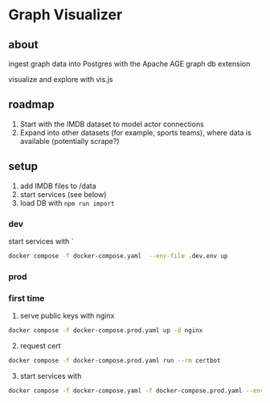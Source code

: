 # Graph Visualizer

## about
ingest graph data into Postgres with the Apache AGE graph db extension

visualize and explore with vis.js

## roadmap 
1. Start with the IMDB dataset to model actor connections
2. Expand into other datasets (for example, sports teams), where data is available (potentially scrape?)

## setup
1. add IMDB files to /data
2. start services (see below)
3. load DB with `npm run import`

### dev
start services with `
```bash
docker compose -f docker-compose.yaml  --env-file .dev.env up
```

### prod

### first time
1. serve public keys with nginx
```bash
docker compose -f docker-compose.prod.yaml up -d nginx
```
2. request cert
```bash
docker compose -f docker-compose.prod.yaml run --rm certbot
```
3. start services with
```bash
docker compose -f docker-compose.yaml -f docker-compose.prod.yaml --env-file .prod.env up -d --force-recreate nginx
```

